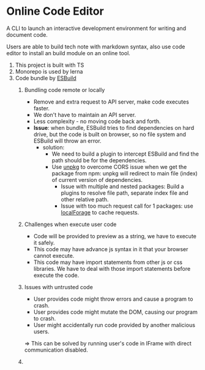 # Online Code Editor
A CLI to launch an interactive development environment for writing and document code.

Users are able to build tech note with markdown syntax, also use code editor to install an build module on an online tool.
1. This project is built with TS
2. Monorepo is used by lerna
3. Code bundle by [ESBuild](https://esbuild.github.io)
   1. Bundling code remote or locally
      - Remove and extra request to API server, make code executes faster.
      - We don't have to maintain an API server.
      - Less complexity - no moving code back and forth.
      - **Issue**: when bundle, ESBuild tries to find dependencies on hard drive, but the code is built on browser, so no file system and ESBuild will throw an error.
        - solution: 
          - We need to build a plugin to intercept ESBuild and find the path should be for the dependencies.
          - Use [unpkg](https://unpkg.com) to overcome CORS issue when we get the package from npm: unpkg will redirect to main file (index) of current version of dependencies.
            - Issue with multiple and nested packages: Build a plugins to resolve file path, separate index file and other relative path.
            - Issue with too much request call for 1 packages: use [localForage](https://www.npmjs.com/package/localforage) to cache requests.
   2. Challenges when execute user code
      - Code will be provided to preview as a string, we have to execute it safely.
      - This code may have advance js syntax in it that your browser cannot execute.
      - This code may have import statements from other js or css libraries. We have to deal with those import statements before execute the code.
   3. Issues with untrusted code
      - User provides code might throw errors and cause a program to crash.
      - User provides code might mutate the DOM, causing our program to crash.
      - User might accidentally run code provided by another malicious users.
   
      => This can be solved by running user's code in IFrame with direct communication disabled.
   4. 
